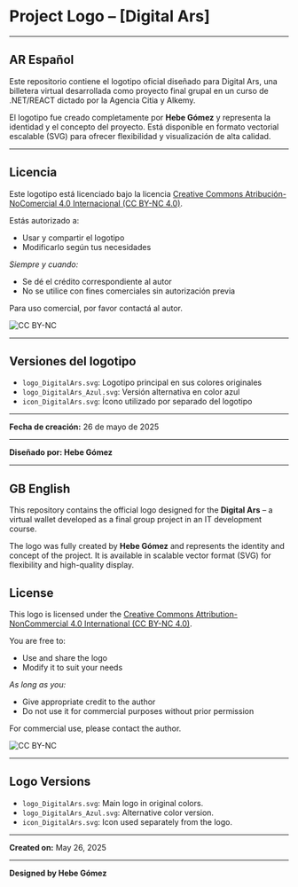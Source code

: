 # Project Logo – [Digital Ars]

---

## AR Español

Este repositorio contiene el logotipo oficial diseñado para Digital Ars, una billetera virtual desarrollada como proyecto final grupal en un curso de .NET/REACT dictado por la Agencia Citia y Alkemy.

El logotipo fue creado completamente por **Hebe Gómez** y representa la identidad y el concepto del proyecto. Está disponible en formato vectorial escalable (SVG) para ofrecer flexibilidad y visualización de alta calidad.

---

## Licencia

Este logotipo está licenciado bajo la licencia [Creative Commons Atribución-NoComercial 4.0 Internacional (CC BY-NC 4.0)](https://creativecommons.org/licenses/by-nc/4.0/).

Estás autorizado a:

- Usar y compartir el logotipo
- Modificarlo según tus necesidades

*Siempre y cuando:*

- Se dé el crédito correspondiente al autor
- No se utilice con fines comerciales sin autorización previa

Para uso comercial, por favor contactá al autor.

![CC BY-NC](https://licensebuttons.net/l/by-nc/4.0/88x31.png)

---

## Versiones del logotipo

- `logo_DigitalArs.svg`: Logotipo principal en sus colores originales
- `logo_DigitalArs_Azul.svg`: Versión alternativa en color azul
- `icon_DigitalArs.svg`: Ícono utilizado por separado del logotipo

---

**Fecha de creación:** 26 de mayo de 2025

---

**Diseñado por: Hebe Gómez**

---

## GB English

This repository contains the official logo designed for the **Digital Ars** – a virtual wallet developed as a final group project in an IT development course.

The logo was fully created by **Hebe Gómez** and represents the identity and concept of the project. It is available in scalable vector format (SVG) for flexibility and high-quality display.

## License

This logo is licensed under the [Creative Commons Attribution-NonCommercial 4.0 International (CC BY-NC 4.0)](https://creativecommons.org/licenses/by-nc/4.0/).

You are free to:
- Use and share the logo
- Modify it to suit your needs

*As long as you:*
- Give appropriate credit to the author
- Do not use it for commercial purposes without prior permission

For commercial use, please contact the author.

![CC BY-NC](https://licensebuttons.net/l/by-nc/4.0/88x31.png)

---

## Logo Versions

- `logo_DigitalArs.svg`: Main logo in original colors.
- `logo_DigitalArs_Azul.svg`: Alternative color version.
- `icon_DigitalArs.svg`: Icon used separately from the logo.

---

**Created on:** May 26, 2025

---


**Designed by Hebe Gómez**